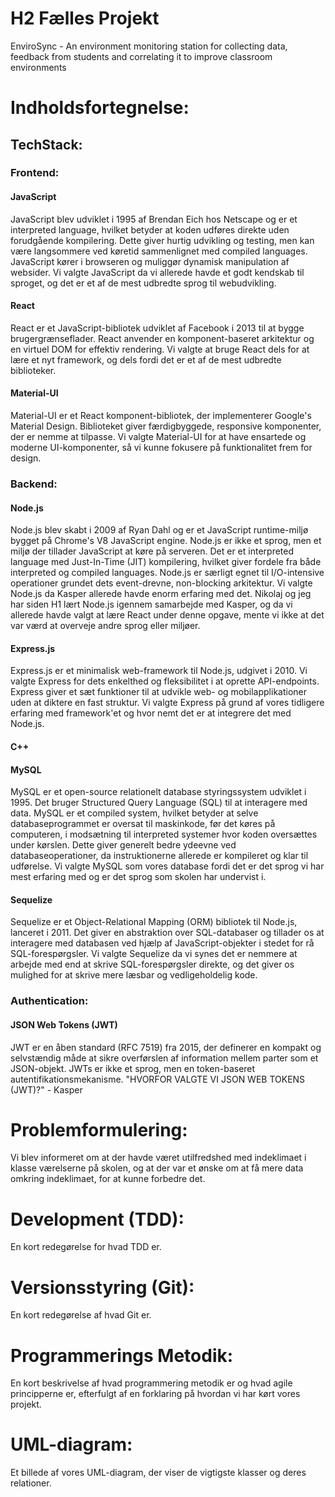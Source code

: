 # H2 Fælles Projekt

EnviroSync - An environment monitoring station for collecting data, feedback from students and
correlating it to improve classroom environments

# Indholdsfortegnelse:

## TechStack:

### Frontend:

#### JavaScript

JavaScript blev udviklet i 1995 af Brendan Eich hos Netscape og er et interpreted language, hvilket
betyder at koden udføres direkte uden forudgående kompilering. Dette giver hurtig udvikling og
testing, men kan være langsommere ved køretid sammenlignet med compiled languages. JavaScript kører
i browseren og muliggør dynamisk manipulation af websider. Vi valgte JavaScript da vi allerede
havde et godt kendskab til sproget, og det er et af de mest udbredte sprog til webudvikling.

#### React

React er et JavaScript-bibliotek udviklet af Facebook i 2013 til at bygge brugergrænseflader. React
anvender en komponent-baseret arkitektur og en virtuel DOM for effektiv rendering. Vi valgte at
bruge React dels for at lære et nyt framework, og dels fordi det er et af de mest udbredte
biblioteker.

#### Material-UI

Material-UI er et React komponent-bibliotek, der implementerer Google's Material Design. Biblioteket
giver færdigbyggede, responsive komponenter, der er nemme at tilpasse. Vi valgte Material-UI for
at have ensartede og moderne UI-komponenter, så vi kunne fokusere på funktionalitet frem for
design.


### Backend:

#### Node.js

Node.js blev skabt i 2009 af Ryan Dahl og er et JavaScript runtime-miljø bygget på Chrome's V8
JavaScript engine. Node.js er ikke et sprog, men et miljø der tillader JavaScript at køre på
serveren. Det er et interpreted language med Just-In-Time (JIT) kompilering, hvilket giver fordele
fra både interpreted og compiled languages. Node.js er særligt egnet til I/O-intensive operationer
grundet dets event-drevne, non-blocking arkitektur. Vi valgte Node.js da Kasper allerede havde enorm
erfaring med det. Nikolaj og jeg har siden H1 lært Node.js igennem samarbejde med Kasper, og da
vi allerede havde valgt at lære React under denne opgave, mente vi ikke at det var værd at
overveje andre sprog eller miljøer.

#### Express.js

Express.js er et minimalisk web-framework til Node.js, udgivet i 2010. Vi valgte Express for dets
enkelthed og fleksibilitet i at oprette API-endpoints. Express giver et sæt funktioner til at
udvikle web- og mobilapplikationer uden at diktere en fast struktur. Vi valgte Express på grund
af vores tidligere erfaring med framework'et og hvor nemt det er at integrere det med Node.js.

#### C++


#### MySQL

MySQL er et open-source relationelt database styringssystem udviklet i 1995. Det bruger
Structured Query Language (SQL) til at interagere med data. MySQL er et compiled system, hvilket
betyder at selve databaseprogrammet er oversat til maskinkode, før det køres på computeren, i
modsætning til interpreted systemer hvor koden oversættes under kørslen. Dette giver generelt bedre
ydeevne ved databaseoperationer, da instruktionerne allerede er kompileret og klar til udførelse.
Vi valgte MySQL som vores database fordi det er det sprog vi har mest erfaring med og er det 
sprog som skolen har undervist i.

#### Sequelize

Sequelize er et Object-Relational Mapping (ORM) bibliotek til Node.js, lanceret i 2011. Det giver en
abstraktion over SQL-databaser og tillader os at interagere med databasen ved hjælp af
JavaScript-objekter i stedet for rå SQL-forespørgsler. Vi valgte Sequelize da vi synes det er
nemmere at arbejde med end at skrive SQL-forespørgsler direkte, og det giver os mulighed for at
skrive mere læsbar og vedligeholdelig kode.


### Authentication:

#### JSON Web Tokens (JWT)

JWT er en åben standard (RFC 7519) fra 2015, der definerer en kompakt og selvstændig måde at sikre
overførslen af information mellem parter som et JSON-objekt. JWTs er ikke et sprog, men en
token-baseret autentifikationsmekanisme. 
"HVORFOR VALGTE VI JSON WEB TOKENS (JWT)?" - Kasper

# Problemformulering:

Vi blev informeret om at der havde været utilfredshed med indeklimaet i klasse værelserne på skolen,
og at der var et ønske om at få mere data omkring indeklimaet, for at kunne forbedre det.

# Development (TDD):

En kort redegørelse for hvad TDD er.

# Versionsstyring (Git):

En kort redegørelse af hvad Git er.

# Programmerings Metodik:

En kort beskrivelse af hvad programmering metodik er og hvad agile principperne er, efterfulgt af en
forklaring på hvordan vi har kørt vores projekt.

# UML-diagram:

Et billede af vores UML-diagram, der viser de vigtigste klasser og deres relationer.

